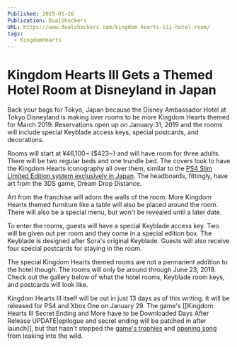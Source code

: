 ```yaml
---
Published: 2019-01-16
Publication: DualShockers
URL: https://www.dualshockers.com/kingdom-hearts-iii-hotel-room/
tags:
  - KingdomHearts
---
```

# Kingdom Hearts III Gets a Themed Hotel Room at Disneyland in Japan

Back your bags for Tokyo, Japan because the Disney Ambassador Hotel at Tokyo Disneyland is making over rooms to be more Kingdom Hearts themed for March 2019. Reservations open up on January 31, 2019 and the rooms will include special Keyblade access keys, special postcards, and decorations.

Rooms will start at ¥46,100~ ($423~) and will have room for three adults. There will be two regular beds and one trundle bed. The covers look to have the Kingdom Hearts iconography all over them, similar to the [PS4 Slim Limited Edition system exclusively in Japan](https://www.dualshockers.com/japan-exclusive-kingdom-hearts-iii-ps4-new-images/). The headboards, fittingly, have art from the 3DS game, Dream Drop Distance.

Art from the franchise will adorn the walls of the room. More Kingdom Hearts themed furniture like a table will also be placed around the room. There will also be a special menu, but won't be revealed until a later date.

To enter the rooms, guests will have a special Keyblade access key. Two will be given out per room and they come in a special edition box. The Keyblade is designed after Sora's original Keyblade. Guests will also receive four special postcards for staying in the room.

The special Kingdom Hearts themed rooms are not a permanent addition to the hotel though. The rooms will only be around through June 23, 2019. Check out the gallery below of what the hotel rooms, Keyblade room keys, and postcards will look like.

Kingdom Hearts III itself will be out in just 13 days as of this writing. It will be released for PS4 and Xbox One on January 29. The game's [[Kingdom Hearts III Secret Ending and More have to be Downloaded Days After Release UPDATE|epilogue and secret ending will be patched in after launch]], but that hasn't stopped the [game's trophies](https://www.dualshockers.com/kingdom-hearts-3-ps4-trophies/) and [opening song](https://www.dualshockers.com/face-my-fears-full-leak/) from leaking into the wild.